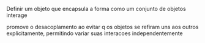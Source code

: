 Definir um objeto que encapsula a forma como um conjunto de objetos interage

promove o desacoplamento ao evitar q os objetos se refiram uns aos outros explicitamente, permitindo variar suas interacoes independentemente